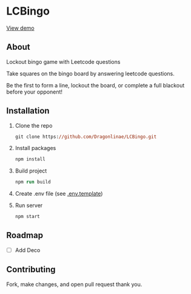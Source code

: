 # LCBingo

[View demo](https://lcbingo.dragonlinae.com)

## About

Lockout bingo game with Leetcode questions

Take squares on the bingo board by answering leetcode questions.

Be the first to form a line, lockout the board, or complete a full blackout
before your opponent!

## Installation

1.  Clone the repo

    ```ps
    git clone https://github.com/Dragonlinae/LCBingo.git
    ```

2.  Install packages

    ```ps
    npm install
    ```

3.  Build project

    ```ps
    npm run build
    ```

4.  Create .env file (see [.env.template](./.env.template))

5.  Run server
    ```ps
    npm start
    ```

## Roadmap

- [ ] Add Deco

## Contributing

Fork, make changes, and open pull request thank you.
